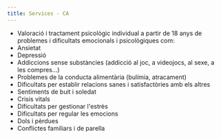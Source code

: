 ```yaml
---
title: Services - CA
---
```


- Valoració i tractament psicològic individual a partir de 18 anys de problemes i dificultats
emocionals i psicològiques com:
- Ansietat
- Depressió
- Addiccions sense substàncies (addicció al joc, a videojocs, al sexe, a les compres...)
- Problemes de la conducta alimentària (bulímia, atracament)
- Dificultats per establir relacions sanes i satisfactòries amb els altres
- Sentiments de buit i soledat
- Crisis vitals
- Dificultats per gestionar l&#39;estrès
- Dificultats per regular les emocions
- Dols i pèrdues
- Conflictes familiars i de parella